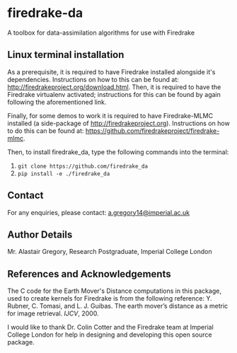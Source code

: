 # firedrake-da
A toolbox for data-assimilation algorithms for use with Firedrake

## Linux terminal installation
As a prerequisite, it is required to have Firedrake installed alongside it's dependencies. Instructions on how to this can be found at: http://firedrakeproject.org/download.html. Then, it is required to have the Firedrake virtualenv activated; instructions for this can be found by again following the aforementioned link.

Finally, for some demos to work it is required to have Firedrake-MLMC installed (a side-package of http://firedrakeproject.org). Instructions on how to do this can be found at: https://github.com/firedrakeproject/firedrake-mlmc.

Then, to install firedrake_da, type the following commands into the terminal:

1. `git clone https://github.com/firedrake_da `
2. `pip install -e ./firedrake_da`

## Contact
For any enquiries, please contact: a.gregory14@imperial.ac.uk

## Author Details
Mr. Alastair Gregory, Research Postgraduate, Imperial College London

## References and Acknowledgements
The C code for the Earth Mover's Distance computations in this package, used to create kernels for Firedrake is from the following reference:
Y. Rubner, C. Tomasi, and L. J. Guibas. The earth mover’s distance as a metric for image retrieval. _IJCV_, 2000.

I would like to thank Dr. Colin Cotter and the Firedrake team at Imperial College London for help in designing and developing this open source package.
